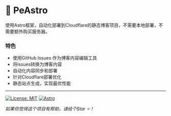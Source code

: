 # 🚀 PeAstro
使用Astro框架，自动化部署到Cloudflare的静态博客项目，不需要本地部署，不需要额外购买服务器。

### 特色
- 使用GitHub Issues 作为博客内容编辑工具
- 将issues转换为博客内容
- 自动化内容同步和部署
- 针对Cloudflare部署优化
- 静态站点生成，实现最优性能
---
[![License: MIT](https://img.shields.io/badge/License-MIT-yellow.svg)](https://opensource.org/licenses/MIT)
[![Astro](https://img.shields.io/badge/Built%20with-Astro-ff5d01.svg)](https://astro.build/)

*如果你觉得这个项目有帮助，请给个Star ⭐！*